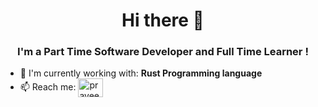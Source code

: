 <h1 align="center"> Hi there 👋</h1>

<h3 align="center">I'm a Part Time Software Developer and Full Time Learner !</h3>

- 🌱 I'm currently working with: **Rust Programming language** 
- 📫 Reach me: 
<a href="https://www.linkedin.com/in/praviin/" target="_blank" rel="noreferrer noopener"><img align="center" src="https://raw.githubusercontent.com/rahuldkjain/github-profile-readme-generator/master/src/images/icons/Social/linked-in-alt.svg" alt="praveen-kumar" height="30" width="40" /></a>

